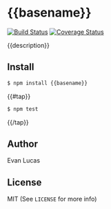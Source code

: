 # {{basename}}

[![Build Status](https://travis-ci.org/{{repository}}.svg)](https://travis-ci.org/{{repository}})
[![Coverage Status](https://coveralls.io/repos/{{repository}}/badge.svg?branch=master&service=github)](https://coveralls.io/github/{{repository}}?branch=master)

{{description}}

## Install

```bash
$ npm install {{basename}}
```

{{#tap}}
```bash
$ npm test
```
{{/tap}}

## Author

Evan Lucas

## License

MIT (See `LICENSE` for more info)

